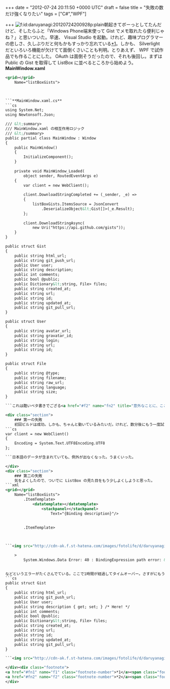 
+++
date = "2012-07-24 20:11:50 +0000 UTC"
draft = false
title = "失敗の数だけ強くなりたい"
tags = ["C#","WPF"]

+++
<img src="http://cdn-ak.f.st-hatena.com/images/fotolife/d/daruyanagi/20120724/20120724200928.png" alt="f:id:daruyanagi:20120724200928p:plain" title="f:id:daruyanagi:20120724200928p:plain" class="hatena-fotolife"/>朝起きてボーっとしてたんだけど、そしたらふと「Windows Phone端末使って Gist でメモ取れたら便利じゃね？」と思いついた。早速、 Visual Studio を起動。けれど、趣味プログラマーの悲しさ、久しぶりだと何もかもすっかり忘れている<a href="#f1" name="fn1" title="歳もとったし">*1</a>。しかも、 Silverlight だといろいろ機能が欠けてて面倒くさいことも判明。とりあえず、 WPF で試作品でも作ることにした。 OAuth は面倒そうだったので、それも後回し。まずは Public の Gist を取得して ListBox に並べるところから始めよう。**MainWindow.xaml**
```xml
<grid></grid>
    Name="listBoxGists">
    


```**MainWindow.xaml.cs**
```cs
using System.Net;
using Newtonsoft.Json;

/// &lt;summary>
/// MainWindow.xaml の相互作用ロジック
/// &lt;/summary>
public partial class MainWindow : Window
{
    public MainWindow()
    {
        InitializeComponent();
    }
    
    private void MainWindow_Loaded(
        object sender, RoutedEventArgs e)
    {
        var client = new WebClient();
    
        client.DownloadStringCompleted += (_sender, _e) =>
        {
            listBoxGists.ItemsSource = JsonConvert
                .DeserializeObject&lt;Gist[]>(_e.Result);
        };
    
        client.DownloadStringAsync(
            new Uri("https://api.github.com/gists"));
    }
}

public struct Gist
{
    public string html_url;
    public string git_push_url;
    public User user;
    public string description;
    public int comments;
    public bool @public;
    public Dictionary&lt;string, File> files;
    public string created_at;
    public string url;
    public string id;
    public string updated_at;
    public string git_pull_url;
}

public struct User
{
    public string avatar_url;
    public string gravatar_id;
    public string login;
    public string url;
    public string id;
}

public struct File
{
    public string @type;
    public string filename;
    public string raw_url;
    public string language;
    public string size;
}

```これは酷いベタ書きでござる<a href="#f2" name="fn2" title="意外なことに、ここまではぐぐることもなく、案外すんなり書けたんだよ！">*2</a>。見る人が見たら殴りにくるよね？

<div class="section">
    ### 第一の失敗
    初回ビルドは成功。しかも、ちゃんと動いているみたいだ。けれど、数分後にもう一度試すと例外が発生するようになった。なぜだ。<img src="http://cdn-ak.f.st-hatena.com/images/fotolife/d/daruyanagi/20120724/20120724194531.png" alt="f:id:daruyanagi:20120724194531p:plain" title="f:id:daruyanagi:20120724194531p:plain" class="hatena-fotolife"/>けれど、これは比較的簡単に原因がわかった。エラーがでた箇所の JSON をみてみる。<img src="http://cdn-ak.f.st-hatena.com/images/fotolife/d/daruyanagi/20120724/20120724194701.png" alt="f:id:daruyanagi:20120724194701p:plain" title="f:id:daruyanagi:20120724194701p:plain" class="hatena-fotolife"/>日本語がうまく処理されていないらしい。ちゃんと WebClient のエンコードを指定していなかった……
```cs
var client = new WebClient()
{
    Encoding = System.Text.UTF8Encoding.UTF8
};

```日本語のデータが含まれていても、例外が出なくなった。うまくいった。

</div>
<div class="section">
    ### 第二の失敗
    気をよくしたので、ついでに ListBox の見た目をもう少しよくしようと思った。
```xml
<grid></grid>
    Name="listBoxGists">
        .ItemTemplate>
            <datatemplate></datatemplate>
                <stackpanel></stackpanel>
                    Text="{Binding description}"/>
                
            
        .ItemTemplate>
    


```<img src="http://cdn-ak.f.st-hatena.com/images/fotolife/d/daruyanagi/20120724/20120724195003.png" alt="f:id:daruyanagi:20120724195003p:plain" title="f:id:daruyanagi:20120724195003p:plain" class="hatena-fotolife"/>うまくいかないでござる！　うまくいかないでござる！

    >
        System.Windows.Data Error: 40 : BindingExpression path error: &#39;description&#39; property not found on &#39;object&#39; &#39;&#39;Gist&#39; (HashCode=284350719)&#39;. BindingExpression:Path=description; DataItem=&#39;Gist&#39; (HashCode=284350719); target element is &#39;TextBlock&#39; (Name=&#39;&#39;); target property is &#39;Text&#39; (type &#39;String&#39;)

    
などというエラーがたくさんでている。ここで1時間が経過してタイムオーバー。さすがにもう会社へ行かなくてはいけない。しかし、会社の椅子に座った途端、ふと気がついた。もしかしたら……！家に帰って早速コードを一行だけ変更。
```cs
public struct Gist
{
    public string html_url;
    public string git_push_url;
    public User user;
    public string description { get; set; } /* Here! */
    public int comments;
    public bool @public;
    public Dictionary&lt;string, File> files;
    public string created_at;
    public string url;
    public string id;
    public string updated_at;
    public string git_pull_url;
}

```<img src="http://cdn-ak.f.st-hatena.com/images/fotolife/d/daruyanagi/20120724/20120724195343.png" alt="f:id:daruyanagi:20120724195343p:plain" title="f:id:daruyanagi:20120724195343p:plain" class="hatena-fotolife"/>お見事！　フィールドはバインディングできないのでした。しかし、なんでこんなところで躓いているんだろう……まったく、わたくしさまの人生そのものですな。

</div><div class="footnote">
<a href="#fn1" name="f1" class="footnote-number">*1</a><span class="footnote-delimiter">:</span><span class="footnote-text">歳もとったし</span>
<a href="#fn2" name="f2" class="footnote-number">*2</a><span class="footnote-delimiter">:</span><span class="footnote-text">意外なことに、ここまではぐぐることもなく、案外すんなり書けたんだよ！</span>
</div>

